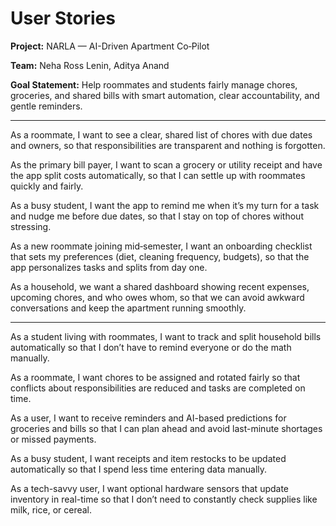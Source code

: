 # User Stories
**Project:** NARLA — AI-Driven Apartment Co‑Pilot

**Team:** Neha Ross Lenin, Aditya Anand

**Goal Statement:** Help roommates and students fairly manage chores, groceries, and shared bills with smart automation, clear accountability, and gentle reminders.

---

As a roommate, I want to see a clear, shared list of chores with due dates and owners, so that responsibilities are transparent and nothing is forgotten.

As the primary bill payer, I want to scan a grocery or utility receipt and have the app split costs automatically, so that I can settle up with roommates quickly and fairly.

As a busy student, I want the app to remind me when it’s my turn for a task and nudge me before due dates, so that I stay on top of chores without stressing.

As a new roommate joining mid‑semester, I want an onboarding checklist that sets my preferences (diet, cleaning frequency, budgets), so that the app personalizes tasks and splits from day one.

As a household, we want a shared dashboard showing recent expenses, upcoming chores, and who owes whom, so that we can avoid awkward conversations and keep the apartment running smoothly.

-------

As a student living with roommates, I want to track and split household bills automatically so that I don’t have to remind everyone or do the math manually.

As a roommate, I want chores to be assigned and rotated fairly so that conflicts about responsibilities are reduced and tasks are completed on time.

As a user, I want to receive reminders and AI-based predictions for groceries and bills so that I can plan ahead and avoid last-minute shortages or missed payments.

As a busy student, I want receipts and item restocks to be updated automatically so that I spend less time entering data manually.

As a tech-savvy user, I want optional hardware sensors that update inventory in real-time so that I don’t need to constantly check supplies like milk, rice, or cereal.
